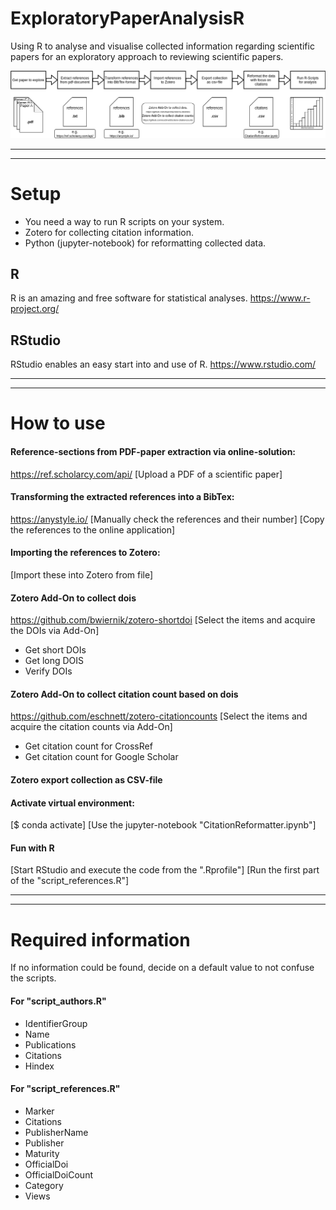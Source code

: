 # ExploratoryPaperAnalysisR
Using R to analyse and visualise collected information regarding scientific papers for an exploratory approach to reviewing scientific papers.

![PaperAnalysis.png](PaperAnalysis.png)

---
---
# Setup
 * You need a way to run R scripts on your system.
 * Zotero for collecting citation information.
 * Python (jupyter-notebook) for reformatting collected data.

## R
R is an amazing and free software for statistical analyses.
https://www.r-project.org/

## RStudio
RStudio enables an easy start into and use of R.
https://www.rstudio.com/

---
---
# How to use

#### Reference-sections from PDF-paper extraction via online-solution:
https://ref.scholarcy.com/api/
[Upload a PDF of a scientific paper]

#### Transforming the extracted references into a BibTex:
https://anystyle.io/
[Manually check the references and their number]
[Copy the references to the online application]

#### Importing the references to Zotero:
[Import these into Zotero from file]

#### Zotero Add-On to collect dois
https://github.com/bwiernik/zotero-shortdoi 
[Select the items and acquire the DOIs via Add-On]
 * Get short DOIs
 * Get long DOIS
 * Verify DOIs

#### Zotero Add-On to collect citation count based on dois
https://github.com/eschnett/zotero-citationcounts
[Select the items and acquire the citation counts via Add-On]
 * Get citation count for CrossRef
 * Get citation count for Google Scholar

#### Zotero export collection as CSV-file

#### Activate virtual environment:
[$ conda activate]
[Use the jupyter-notebook "CitationReformatter.ipynb"]

#### Fun with R
[Start RStudio and execute the code from the ".Rprofile"]
[Run the first part of the "script_references.R"]

---
---
# Required information
If no information could be found, decide on a default value to not confuse the scripts.

#### For "script_authors.R"
 * IdentifierGroup
 * Name
 * Publications
 * Citations
 * Hindex

#### For "script_references.R"
 * Marker
 * Citations
 * PublisherName
 * Publisher
 * Maturity
 * OfficialDoi
 * OfficialDoiCount
 * Category
 * Views


